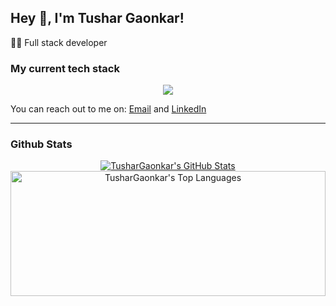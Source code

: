## Hey 👋, I'm Tushar Gaonkar!

🧑‍💻 Full stack developer

### My current tech stack

<p align="center">
  <a href="https://skillicons.dev">
    <img src="https://skillicons.dev/icons?i=typescript,javascript,react,redux,html,css,tailwind,nodejs,express,mongodb,postgresql,nginx,docker,supabase,cpp,c,vite,vercel,netlify" />
  </a>
</p>

You can reach out to me on: [Email](gaonkar.tushar0001@gmail.com) and [LinkedIn](https://www.linkedin.com/in/tushar-gaonkar24/)

---

### Github Stats

<div align="center">
    <a href="https://awesome-github-stats.azurewebsites.net/index.html??cardType=level-alternate&theme=omni&preferLogin=false&Background=000000">    <img  alt="TusharGaonkar's GitHub Stats" src="https://awesome-github-stats.azurewebsites.net/user-stats/TusharGaonkar?cardType=level-alternate&theme=omni&preferLogin=false&Background=000000" />  </a>
  
   <img src="https://github-readme-stats.vercel.app/api/top-langs/?username=TusharGaonkar&layout=compact&theme=omni" alt="TusharGaonkar's Top Languages" width="100%" height="200"/>
</div>
